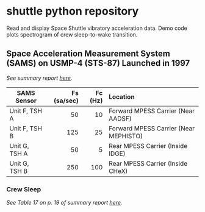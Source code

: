 # shuttle python repository
Read and display Space Shuttle vibratory acceleration data.  Demo code plots spectrogram of crew sleep-to-wake transition.

## Space Acceleration Measurement System (SAMS) on USMP-4 (STS-87) Launched in 1997

*See summary report [here](https://pims.grc.nasa.gov/plots/user/pims/reports/Summary_Report_of_Mission_Acceleration_STS-87_USMP-4_1997.pdf).*

| SAMS Sensor   | Fs (sa/sec) | Fc (Hz)  | Location                             |
| ------------- | -----------:| --------:| :------------------------------------|
| Unit F, TSH A | 50          | 10       | Forward MPESS Carrier (Near AADSF)   |
| Unit F, TSH B | 125         | 25       | Forward MPESS Carrier (Near MEPHISTO)|
| Unit G, TSH A | 50          | 5        | Rear MPESS Carrier (Inside IDGE)     |
| Unit G, TSH B | 250         | 100      | Rear MPESS Carrier (Inside CHeX)     |

### Crew Sleep
*See Table 17 on p. 19 of summary report [here](https://pims.grc.nasa.gov/plots/user/pims/reports/Summary_Report_of_Mission_Acceleration_STS-87_USMP-4_1997.pdf#page=30).*
